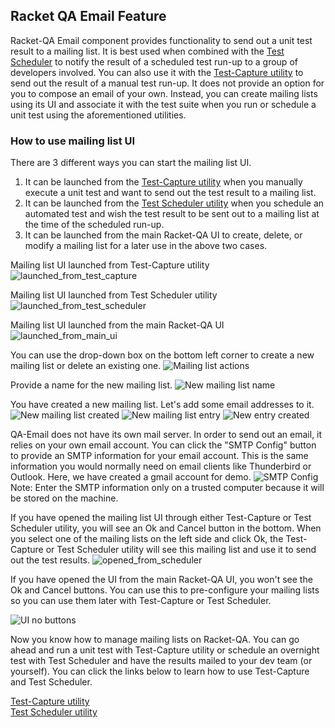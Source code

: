 ## Racket QA Email Feature

Racket-QA Email component provides functionality to send out a unit test result to a mailing list. It is best used when combined with the [Test Scheduler][Scheduler Document] to notify the result of a scheduled test run-up to a group of developers involved. You can also use it with the [Test-Capture utility][Test-Capture Document] to send out the result of a manual test run-up. It does not provide an option for you to compose an email of your own. Instead, you can create mailing lists using its UI and associate it with the test suite when you run or schedule a unit test using the aforementioned utilities.


### How to use mailing list UI

There are 3 different ways you can start the mailing list UI.

1. It can be launched from the [Test-Capture utility][Test-Capture Document] when you manually execute a unit test and want to send out the test result to a mailing list.
2. It can be launched from the [Test Scheduler utility][Scheduler Document] when you schedule an automated test and wish the test result to be sent out to a mailing list at the time of the scheduled run-up.
3. It can be launched from the main Racket-QA UI to create, delete, or modify a mailing list for a later use in the above two cases.


Mailing list UI launched from Test-Capture utility
![launched_from_test_capture](images/documentation/launched_from_test_capture.png)

Mailing list UI launched from Test Scheduler utility
![launched_from_test_scheduler](images/documentation/launched_from_test_scheduler.png)

Mailing list UI launched from the main Racket-QA UI
![launched_from_main_ui](images/documentation/launched_from_main_ui.png)


You can use the drop-down box on the bottom left corner to create a new mailing list or delete an existing one.
![Mailing list actions](images/documentation/ui_add_mailing_list.png)


Provide a name for the new mailing list.
![New mailing list name](images/documentation/ui_new_mailing_list_name.png)


You have created a new mailing list. Let's add some email addresses to it.
![New mailing list created](images/documentation/ui_new_mailing_list_created.png)
![New mailing list entry](images/documentation/ui_new_mailist_list_entry.png)
![New entry created](images/documentation/ui_new_address_created.png)

QA-Email does not have its own mail server. In order to send out an email, it relies on your own email account. You can click the "SMTP Config" button to provide an SMTP information for your email account. This is the same information you would normally need on email clients like Thunderbird or Outlook. Here, we have created a gmail account for demo.
![SMTP Config](images/documentation/ui_smtp_config.png)
Note: Enter the SMTP information only on a trusted computer because it will be stored on the machine.


If you have opened the mailing list UI through either Test-Capture or Test Scheduler utility, you will see an Ok and Cancel button in the bottom. When you select one of the mailing lists on the left side and click Ok, the Test-Capture or Test Scheduler utility will see this mailing list and use it to send out the test results.
![opened_from_scheduler](images/documentation/ui_with_scheduler.png)


If you have opened the UI from the main Racket-QA UI, you won't see the Ok and Cancel buttons. You can use this to pre-configure your mailing lists so you can use them later with Test-Capture or Test Scheduler.

![UI no buttons](images/documentation/ui_no_buttons.png)


Now you know how to manage mailing lists on Racket-QA. You can go ahead and run a unit test with Test-Capture utility or schedule an overnight test with Test Scheduler and have the results mailed to your dev team (or yourself). You can click the links below to learn how to use Test-Capture and Test Scheduler.

[Test-Capture utility][Test-Capture Document] <br />
[Test Scheduler utility][Scheduler Document]


<!-- Links -->
[Test-Capture Document]: https://github.com/oplS15projects/Racket-QA/blob/master/Bottle-Racket/README.md
[Scheduler Document]: https://github.com/oplS15projects/Racket-QA/blob/master/Test-Automation/readme.md
